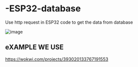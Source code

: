 # -ESP32-database
Use http request in ESP32 code to get the data from database

![image](https://github.com/user-attachments/assets/76748b84-9fe3-4a88-8417-7601feeca651)

## eXAMPLE WE USE
https://wokwi.com/projects/393020133767191553


